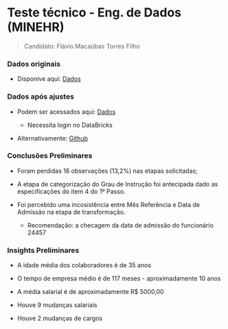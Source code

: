 # Teste técnico - Eng. de Dados (MINEHR)

 > Candidato: Flávio Macaúbas Torres Filho
 
### Dados originais

* Disponíve aqui: [Dados](https://github.com/FlavioMacaubas/desafio_minerh/blob/master/base_mensalizada_de_funcionarios.csv)

### Dados após ajustes

* Podem ser acessados aqui: [Dados](https://community.cloud.databricks.com/?o=1934713391467732#table/default/base_mensalizada_de_funcionarios_csv)
  + Necessita login no DataBricks

* Alternativamente: [Github](https://github.com/FlavioMacaubas/desafio_minerh/blob/master/dados_finais.csv)


### Conclusões Preliminares

* Foram perdidas 16 observações (13,2%) nas etapas solicitadas;

* A etapa de categorização do Grau de Instrução foi antecipada dado as especificações do item 4 do 1º Passo.

* Foi percebido uma incosistência entre Mês Referência e Data de Admissão na etapa de transformação.

  + Recomendação: a checagem da data de admissão do funcionário 24457
  
### Insights Preliminares

* A idade média dos colaboradores é de 35 anos

* O tempo de empresa médio é de 117 meses - aproximadamente 10 anos

* A média salarial é de aproximadamente R$ 5000,00

* Houve 9 mudanças salariais

* Houve 2 mudanças de cargos
